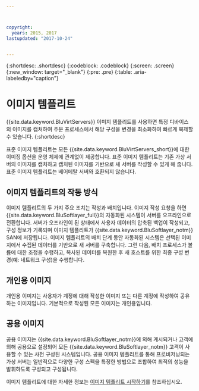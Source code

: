 ```yaml
---



copyright:
  years: 2015, 2017
lastupdated: "2017-10-24"


---
```


{:shortdesc: .shortdesc}
{:codeblock: .codeblock}
{:screen: .screen}
{:new_window: target="_blank"}
{:pre: .pre}
{:table: .aria-labeledby="caption"}

# 이미지 템플리트
{{site.data.keyword.BluVirtServers}} 이미지 템플리트를 사용하면 특정 디바이스의 이미지를 캡처하여 주문 프로세스에서 해당 구성을 변경을 최소화하여 빠르게 복제할 수 있습니다.
{:shortdesc}

표준 이미지 템플리트는 모든 {{site.data.keyword.BluVirtServers_short}}에 대한 이미징 옵션을 운영 체제에 관계없이 제공합니다. 표준 이미지 템플리트는 기존 가상 서버의 이미지를 캡처하고 캡처된 이미지를 기반으로 새 서버를 작성할 수 있게 해 줍니다. 표준 이미지 템플리트는 베어메탈 서버와 호환되지 않습니다.

## 이미지 템플리트의 작동 방식
이미지 템플리트의 두 가지 주요 조치는 작성과 배치입니다. 이미지 작성 요청을 하면 {{site.data.keyword.BluSoftlayer_full}}의 자동화된 시스템이 서버를 오프라인으로 전환합니다. 서버가 오프라인이 된 상태에서 사용자 데이터의 압축된 백업이 작성되고, 구성 정보가 기록되며 이미지 템플리트가 {{site.data.keyword.BluSoftlayer_notm}} SAN에 저장됩니다. 이미지 템플리트의 배치 단계 동안 자동화된 시스템은 선택된 이미지에서 수집된 데이터를 기반으로 새 서버를 구축합니다. 그런 다음, 배치 프로세스가 볼륨에 대한 조정을 수행하고, 복사된 데이터를 복원한 후 새 호스트를 위한 최종 구성 변경(예: 네트워크 구성)을 수행합니다.

## 개인용 이미지

개인용 이미지는 사용자가 계정에 대해 작성한 이미지 또는 다른 계정에 작성하여 공유하는 이미지입니다. 기본적으로 작성된 모든 이미지는 개인용입니다. 

## 공용 이미지

공용 이미지는 {{site.data.keyword.BluSoftlayer_notm}}에 의해 게시되거나 고객에 의해 공용으로 설정되어 모든 {{site.data.keyword.BluSoftlayer_notm}} 고객이 사용할 수 있는 사전 구성된 시스템입니다. 공용 이미지 템플리트를 통해 프로비저닝되는 가상 서버는 일반적으로 다양한 구성 스펙을 특정한 방법으로 조합하여 최적의 성능을 발휘하도록 구성되고 구성됩니다.

이미지 템플리트에 대한 자세한 정보는 [이미지 템플리트 시작하기](/docs/infrastructure/image-templates/image_index.html)를 참조하십시오.
